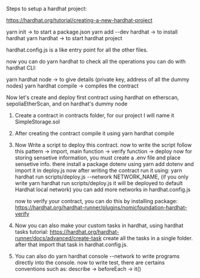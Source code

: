Steps to setup a hardhat project:

https://hardhat.org/tutorial/creating-a-new-hardhat-project

yarn init -> to start a package.json
yarn add --dev hardhat -> to install hardhat
yarn hardhat -> to start hardhat project


hardhat.config.js is a like entry point for all the other files.

now you can do yarn hardhat to check all the operations you can do with hardhat CLI:

yarn hardhat node -> to give details (private key, address of all the dummy nodes)
yarn hardhat compile -> compiles the contract

Now let's create and deploy first contract using hardhat on etherscan, sepoliaEtherScan, and on hardhat's dummy node

1. Create a contract in contracts folder, for our project I will name it SimpleStorage.sol
2. After creating the contract compile it using yarn hardhat compile
3. Now Write a script to deploy this contract.
    now to write the script follow this pattern -> import, main function -> verify function -> deploy
    now for storing sensetive information, you must create a .env file and place sensetive info. there
    install a package dotenv using yarn add dotenv and import it in deploy.js
    now after writing the contract run it using:
    yarn hardhat run scripts/deploy.js --network NETWORK_NAME,
    (if you only write yarn hardhat run scripts/deploy.js it will be deployed to default Hardhat local network)
    you can add more networks in hardhat.config.js

    now to verify your contract, you can do this by installing package:
    https://hardhat.org/hardhat-runner/plugins/nomicfoundation-hardhat-verify

4. Now you can also make your custom tasks in hardhat, using hardhat tasks tutorial:
    https://hardhat.org/hardhat-runner/docs/advanced/create-task
    create all the tasks in a single folder.
    after that import that task in hardhat.config.js.

5. You can also do yarn hardhat console --network to write programs directly into the console.
    now to write test, there are certains conventions such as:
    describe -> beforeEach -> it()

